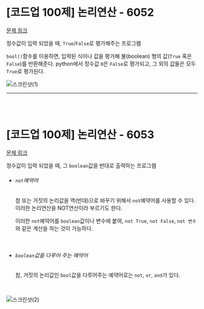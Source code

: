 # [코드업 100제] 논리연산 - 6052
[문제 링크](https://codeup.kr/problem.php?id=6052)<br>

정수값이 입력 되었을 때, `True`/`False`로 평가해주는 프로그램<br>

`bool()`함수를 이용하면, 입력된 식이나 값을 평가해 불(boolean) 형의 값(`True` 혹은 `False`)를 반환해준다. python에서 정수값 `0`은 `False`로 평가되고, 그 외의 값들은 모두 `True`로 평가된다.<br>

![스크린샷(1)](https://github.com/Yoonsik-2002/coding-test/assets/83572199/2e590a08-5704-491e-a371-44d4d6e4f123)<br>

---

<br><br>

# [코드업 100제] 논리연산 - 6053
[문제 링크](https://codeup.kr/problem.php?id=6053)<br>

정수값이 입력 되었을 때, 그 `boolean`값을 반대로 출력하는 프로그램<br>

- ###### `not`예약어
  참 또는 거짓의 논리값을 역(반대)으로 바꾸기 위해서 `not`예약어를 사용할 수 있다. 이러한 논리연산을 NOT연산이라 부르기도 한다.<br>

  이러한 `not`예약어를 `boolean`값이나 변수에 붙여, `not True`, `not False`, `not 변수`와 같은 계산을 하는 것이 가능하다.<br>
<br>

- ###### `boolean`값을 다루어 주는 예약어
  참, 거짓의 논리값인 `bool`값을 다루어주는 예약어로는 `not`, `or`, `and`가 있다.<br>
<br>

![스크린샷(2)](https://github.com/Yoonsik-2002/coding-test/assets/83572199/a3ce786c-02d6-42ab-950c-2978cf53aa65)

